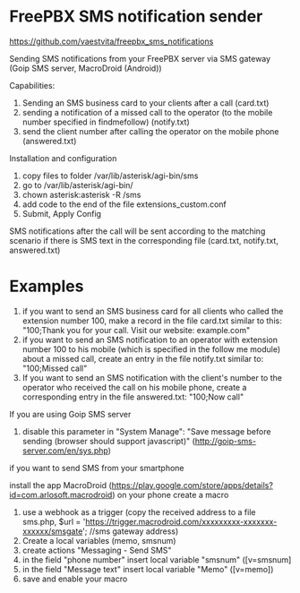 # FreePBX SMS notification sender

https://github.com/vaestvita/freepbx_sms_notifications

Sending SMS notifications from your FreePBX server via SMS gateway (Goip SMS server, MacroDroid (Android))

Capabilities:
1. Sending an SMS business card to your clients after a call (card.txt)
2. sending a notification of a missed call to the operator (to the mobile number specified in findmefollow) (notify.txt)
3. send the client number after calling the operator on the mobile phone (answered.txt)

Installation and configuration

1. copy files to folder /var/lib/asterisk/agi-bin/sms
2. go to /var/lib/asterisk/agi-bin/
3. chown asterisk:asterisk -R /sms
4. add code to the end of the file extensions_custom.conf 
5. Submit, Apply Config

SMS notifications after the call will be sent according to the matching scenario if there is SMS text in the corresponding file (card.txt, notify.txt, answered.txt)

# Examples
1. if you want to send an SMS business card for all clients who called the extension number 100, make a record in the file card.txt similar to this: "100;Thank you for your call. Visit our website: example.com"
2. if you want to send an SMS notification to an operator with extension number 100 to his mobile (which is specified in the follow me module) about a missed call, create an entry in the file notify.txt similar to: "100;Missed call"
3. If you want to send an SMS notification with the client's number to the operator who received the call on his mobile phone, create a corresponding entry in the file answered.txt: "100;Now call"

If you are using Goip SMS server
1. disable this parameter in "System Manage":  "Save message before sending (browser should support javascript)" (http://goip-sms-server.com/en/sys.php)

if you want to send SMS from your smartphone

install the app MacroDroid (https://play.google.com/store/apps/details?id=com.arlosoft.macrodroid) 
on your phone create a macro 

1. use a webhook as a trigger (copy the received address to a file sms.php, $url = 'https://trigger.macrodroid.com/xxxxxxxxx-xxxxxxx-xxxxxx/smsgate'; //sms gateway address)
2. Create a local variables (memo, smsnum)
3. create actions "Messaging - Send SMS" 
4. in the field "phone number" insert local variable "smsnum" ([v=smsnum]
5. in the field "Message text" insert local variable "Memo" ([v=memo])
6. save and enable your macro

